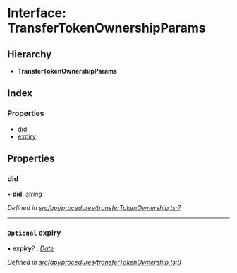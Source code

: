 # Interface: TransferTokenOwnershipParams

## Hierarchy

* **TransferTokenOwnershipParams**

## Index

### Properties

* [did](_src_api_procedures_transfertokenownership_.transfertokenownershipparams.md#did)
* [expiry](_src_api_procedures_transfertokenownership_.transfertokenownershipparams.md#optional-expiry)

## Properties

###  did

• **did**: *string*

*Defined in [src/api/procedures/transferTokenOwnership.ts:7](https://github.com/PolymathNetwork/polymesh-sdk/blob/2aa4a44/src/api/procedures/transferTokenOwnership.ts#L7)*

___

### `Optional` expiry

• **expiry**? : *[Date](../enums/_src_types_index_.transactionargumenttype.md#date)*

*Defined in [src/api/procedures/transferTokenOwnership.ts:8](https://github.com/PolymathNetwork/polymesh-sdk/blob/2aa4a44/src/api/procedures/transferTokenOwnership.ts#L8)*
